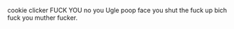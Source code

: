 cookie clicker
FUCK YOU 
no you 
Ugle poop face 
you shut the fuck up bich fuck 
you muther fucker.



